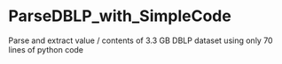 # ParseDBLP_with_SimpleCode
Parse and extract value / contents of 3.3 GB DBLP dataset using only 70 lines of python code
